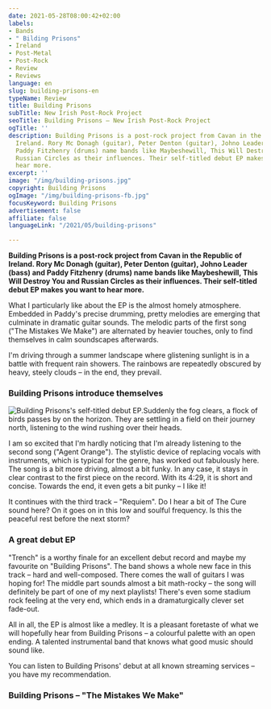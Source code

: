```yaml
---
date: 2021-05-28T08:00:42+02:00
labels:
- Bands
- " Bilding Prisons"
- Ireland
- Post-Metal
- Post-Rock
- Review
- Reviews
language: en
slug: building-prisons-en
typeName: Review
title: Building Prisons
subTitle: New Irish Post-Rock Project
seoTitle: Building Prisons – New Irish Post-Rock Project
ogTitle: ''
description: Building Prisons is a post-rock project from Cavan in the Republic of
  Ireland. Rory Mc Donagh (guitar), Peter Denton (guitar), Johno Leader (bass) and
  Paddy Fitzhenry (drums) name bands like Maybeshewill, This Will Destroy You and
  Russian Circles as their influences. Their self-titled debut EP makes you want to
  hear more.
excerpt: ''
image: "/img/building-prisons.jpg"
copyright: Building Prisons
ogImage: "/img/building-prisons-fb.jpg"
focusKeyword: Building Prisons
advertisement: false
affiliate: false
languageLink: "/2021/05/building-prisons"

---
```

**Building Prisons is a post-rock project from Cavan in the Republic of Ireland. Rory Mc Donagh (guitar), Peter Denton (guitar), Johno Leader (bass) and Paddy Fitzhenry (drums) name bands like Maybeshewill, This Will Destroy You and Russian Circles as their influences. Their self-titled debut EP makes you want to hear more.**

What I particularly like about the EP is the almost homely atmosphere. Embedded in Paddy's precise drumming, pretty melodies are emerging that culminate in dramatic guitar sounds. The melodic parts of the first song ("The Mistakes We Make") are alternated by heavier touches, only to find themselves in calm soundscapes afterwards.

I'm driving through a summer landscape where glistening sunlight is in a battle with frequent rain showers. The rainbows are repeatedly obscured by heavy, steely clouds – in the end, they prevail.

### Building Prisons introduce themselves

![Building Prisons's self-titled debut EP. ](/img/bp-ep-front-cover.png "Building Prisons's self-titled debut EP. ")Suddenly the fog clears, a flock of birds passes by on the horizon. They are settling in a field on their journey north, listening to the wind rushing over their heads.

I am so excited that I'm hardly noticing that I'm already listening to the second song ("Agent Orange"). The stylistic device of replacing vocals with instruments, which is typical for the genre, has worked out fabulously here. The song is a bit more driving, almost a bit funky. In any case, it stays in clear contrast to the first piece on the record. With its 4:29, it is short and concise. Towards the end, it even gets a bit punky – I like it!

It continues with the third track – "Requiem". Do I hear a bit of The Cure sound here? On it goes on in this low and soulful frequency. Is this the peaceful rest before the next storm?

### A great debut EP

"Trench" is a worthy finale for an excellent debut record and maybe my favourite on "Building Prisons". The band shows a whole new face in this track – hard and well-composed. There comes the wall of guitars I was hoping for! The middle part sounds almost a bit math-rocky – the song will definitely be part of one of my next playlists! There's even some stadium rock feeling at the very end, which ends in a dramaturgically clever set fade-out.

All in all, the EP is almost like a medley. It is a pleasant foretaste of what we will hopefully hear from Building Prisons – a colourful palette with an open ending. A talented instrumental band that knows what good music should sound like.

You can listen to Building Prisons' debut at all known streaming services – you have my recommendation.

### Building Prisons – "The Mistakes We Make"

<YouTube id="UweHX6kAXrM" />